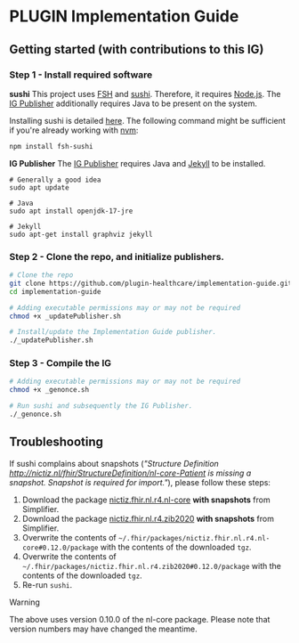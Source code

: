 # PLUGIN Implementation Guide

## Getting started (with contributions to this IG)

### Step 1 - Install required software
**sushi**
This project uses [FSH](https://hl7.org/fhir/uv/shorthand/) and [sushi](https://fshschool.org/docs/sushi/). Therefore, it requires [Node.js](https://nodejs.org/en). The [IG Publisher](https://confluence.hl7.org/display/FHIR/IG+Publisher+Documentation) additionally requires Java to be present on the system.

Installing sushi is detailed [here](https://fshschool.org/docs/sushi/installation/). The following command might be sufficient if you're already working with [nvm](https://github.com/nvm-sh/nvm?tab=readme-ov-file#intro):

```bash
npm install fsh-sushi
```
**IG Publisher**
The [IG Publisher](https://confluence.hl7.org/display/FHIR/IG+Publisher+Documentation) requires Java and [Jekyll](https://jekyllrb.com/docs/installation/ubuntu/) to be installed.

```
# Generally a good idea
sudo apt update

# Java
sudo apt install openjdk-17-jre

# Jekyll
sudo apt-get install graphviz jekyll
```

### Step 2 - Clone the repo, and initialize publishers.

```bash
# Clone the repo
git clone https://github.com/plugin-healthcare/implementation-guide.git
cd implementation-guide

# Adding executable permissions may or may not be required
chmod +x _updatePublisher.sh

# Install/update the Implementation Guide publisher.
./_updatePublisher.sh
```

### Step 3 - Compile the IG

```bash
# Adding executable permissions may or may not be required
chmod +x _genonce.sh

# Run sushi and subsequently the IG Publisher.
./_genonce.sh
```

## Troubleshooting

If sushi complains about snapshots (_"Structure Definition http://nictiz.nl/fhir/StructureDefinition/nl-core-Patient is missing a snapshot. Snapshot is required for import."_), please follow these steps:

1. Download the package [nictiz.fhir.nl.r4.nl-core](https://simplifier.net/packages/nictiz.fhir.nl.r4.nl-core) **with snapshots** from Simplifier.
1. Download the package [nictiz.fhir.nl.r4.zib2020](https://simplifier.net/packages/nictiz.fhir.nl.r4.zib2020) **with snapshots** from Simplifier.
3. Overwrite the contents of `~/.fhir/packages/nictiz.fhir.nl.r4.nl-core#0.12.0/package` with the contents of the downloaded `tgz`.
4. Overwrite the contents of `~/.fhir/packages/nictiz.fhir.nl.r4.zib2020#0.12.0/package` with the contents of the downloaded `tgz`.
5. Re-run `sushi`.


> [!warning]
> The above uses version 0.10.0 of the nl-core package. Please note that version numbers may have changed the meantime.
